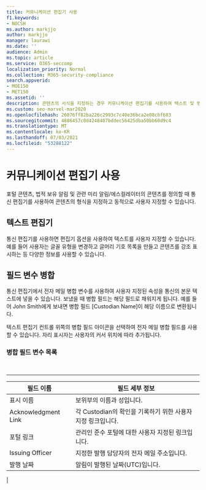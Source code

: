 ```yaml
---
title: 커뮤니케이션 편집기 사용
f1.keywords:
- NOCSH
ms.author: markjjo
author: markjjo
manager: laurawi
ms.date: ''
audience: Admin
ms.topic: article
ms.service: O365-seccomp
localization_priority: Normal
ms.collection: M365-security-compliance
search.appverid:
- MOE150
- MET150
ms.assetid: ''
description: 콘텐츠의 서식을 지정하는 경우 커뮤니케이션 편집기를 사용하여 텍스트 및 병합 필드 변수를 변경합니다.
ms.custom: seo-marvel-mar2020
ms.openlocfilehash: 26076ff82ba226c2993c7c40e36bca2e08cbf683
ms.sourcegitcommit: 4886457c0d4248407bddec56425dba50bb60d9c4
ms.translationtype: MT
ms.contentlocale: ko-KR
ms.lasthandoff: 07/03/2021
ms.locfileid: "53288122"
---
```

# <a name="use-the-communications-editor"></a>커뮤니케이션 편집기 사용

포털 콘텐츠, 법적 보유 알림 및 관련 미리 알림/에스컬레이터의 콘텐츠를 정의할 때 통신 편집기를 사용하여 콘텐츠의 형식을 지정하고 동적으로 사용자 지정할 수 있습니다.

## <a name="rich-text-editor"></a>텍스트 편집기

통신 편집기를 사용하면 편집기 옵션을 사용하여 텍스트를 사용자 지정할 수 있습니다. 예를 들어 사용자는 글꼴 유형을 변경하고 글머리 기호 목록을 만들고 콘텐츠를 강조 표시하는 등 다양한 정보를 사용할 수 있습니다.

## <a name="merge-field-variables"></a>필드 변수 병합

통신 편집기에서 전자 메일 병합 변수를 사용하여 사용자 지정된 속성을 통신의 본문 텍스트에 넣을 수 있습니다. 보냈을 때 병합 필드는 해당 필드로 채워지게 됩니다. 예를 들어 John Smith에게 보내면 병합 필드 [Custodian Name]이 해당 이름으로 변환됩니다.

텍스트 편집기 컨트롤 위쪽의  병합 필드 아이콘을 선택하여 전자 메일 병합 필드를 사용할 수 있습니다. 자리 표시자는 사용자의 커서 위치에 따라 추가됩니다.

### <a name="list-of-merge-field-variables"></a>병합 필드 변수 목록

<br>

****

|필드 이름|필드 세부 정보|
|---|---|
|표시 이름|보위부의 이름과 성입니다.|
|Acknowledgment Link|각 Custodian의 확인을 기록하기 위한 사용자 지정 링크입니다.|
|포털 링크|관리인 준수 포털에 대한 사용자 지정된 링크입니다.|
|Issuing Officer|지정한 발행 담당자의 전자 메일 주소입니다.|
|발행 날짜|알림이 발행된 날짜(UTC)입니다.|
|
